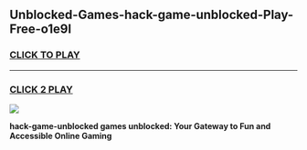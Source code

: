 
## Unblocked-Games-hack-game-unblocked-Play-Free-o1e9l
<h3>
<a href="https://premium76.site?title=hack-game-unblocked&ref=20A">CLICK TO PLAY</a></h3>
<hr>

<h3>
<a href="https://premium76.site?title=hack-game-unblocked&ref=20A">CLICK 2 PLAY</a>
  
</h3>

<a href="https://premium76.site?title=hack-game-unblocked&ref=20A"><img src="https://clearcache.store/games.png"></a>


**hack-game-unblocked games unblocked: Your Gateway to Fun and Accessible Online Gaming**
